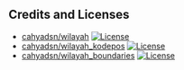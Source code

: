 ## Credits and Licenses
- [cahyadsn/wilayah](https://github.com/cahyadsn/wilayah) [![License](https://img.shields.io/github/license/cahyadsn/wilayah?style=flat-square)](https://github.com/cahyadsn/wilayah/blob/master/LICENSE)
- [cahyadsn/wilayah_kodepos](https://github.com/cahyadsn/wilayah_kodepos) [![License](https://img.shields.io/github/license/cahyadsn/wilayah_kodepos?style=flat-square)](https://github.com/cahyadsn/wilayah_kodepos/blob/master/LICENSE)
- [cahyadsn/wilayah_boundaries](https://github.com/cahyadsn/wilayah_boundaries) [![License](https://img.shields.io/github/license/cahyadsn/wilayah_boundaries?style=flat-square)](https://github.com/cahyadsn/wilayah_boundaries/blob/master/LICENSE)
